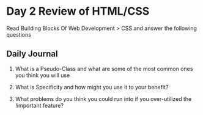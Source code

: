 # Day 2 Review of HTML/CSS
Read Building Blocks Of Web Development > CSS and answer the following questions

## Daily Journal
1. What is a Pseudo-Class and what are some of the most common ones you think you will use

2. What is Specificity and how might you use it to your benefit?

3. What problems do you think you could run into if you over-utilized the !important feature?